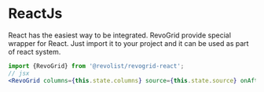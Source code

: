# ReactJs

React has the easiest way to be integrated.
RevoGrid provide special wrapper for React. Just import it to your project and it can be used as part of react system.

```jsx
import {RevoGrid} from '@revolist/revogrid-react';
// jsx
<RevoGrid columns={this.state.columns} source={this.state.source} onAfterEdit={this.afterEdit}/>;
```

